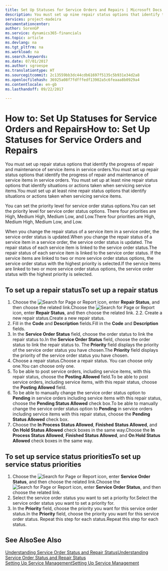 ```yaml
---
title: Set Up Statuses for Service Orders and Repairs | Microsoft Docs
description: You must set up nine repair status options that identify the progress of repair and maintenance of service items in service orders.
services: project-madeira
documentationcenter: 
author: SorenGP
ms.service: dynamics365-financials
ms.topic: article
ms.devlang: na
ms.tgt_pltfrm: na
ms.workload: na
ms.search.keywords: 
ms.date: 07/01/2017
ms.author: sgroespe
ms.translationtype: HT
ms.sourcegitcommit: 2c13559bb3dc44cdb61697f5135c5b931e34d2a8
ms.openlocfilehash: 36925a08f7fdfffedf13902a5c6feaaa8b0929a4
ms.contentlocale: en-gb
ms.lasthandoff: 09/22/2017

---
```

# <a name="how-to-set-up-statuses-for-service-orders-and-repairs"></a><span data-ttu-id="1932b-103">How to: Set Up Statuses for Service Orders and Repairs</span><span class="sxs-lookup"><span data-stu-id="1932b-103">How to: Set Up Statuses for Service Orders and Repairs</span></span>
<span data-ttu-id="1932b-104">You must set up repair status options that identify the progress of repair and maintenance of service items in service orders.</span><span class="sxs-lookup"><span data-stu-id="1932b-104">You must set up repair status options that identify the progress of repair and maintenance of service items in service orders.</span></span> <span data-ttu-id="1932b-105">You must set up at least nine repair status options that identify situations or actions taken when servicing service items.</span><span class="sxs-lookup"><span data-stu-id="1932b-105">You must set up at least nine repair status options that identify situations or actions taken when servicing service items.</span></span>  

<span data-ttu-id="1932b-106">You can set the priority level for service order status options.</span><span class="sxs-lookup"><span data-stu-id="1932b-106">You can set the priority level for service order status options.</span></span> <span data-ttu-id="1932b-107">There four priorities are High, Medium High, Medium Low, and Low.</span><span class="sxs-lookup"><span data-stu-id="1932b-107">There four priorities are High, Medium High, Medium Low, and Low.</span></span>  
  
<span data-ttu-id="1932b-108">When you change the repair status of a service item in a service order, the service order status is updated.</span><span class="sxs-lookup"><span data-stu-id="1932b-108">When you change the repair status of a service item in a service order, the service order status is updated.</span></span> <span data-ttu-id="1932b-109">The repair status of each service item is linked to the service order status.</span><span class="sxs-lookup"><span data-stu-id="1932b-109">The repair status of each service item is linked to the service order status.</span></span> <span data-ttu-id="1932b-110">If the service items are linked to two or more service order status options, the service order status with the highest priority is selected.</span><span class="sxs-lookup"><span data-stu-id="1932b-110">If the service items are linked to two or more service order status options, the service order status with the highest priority is selected.</span></span>  

## <a name="to-set-up-a-repair-status"></a><span data-ttu-id="1932b-111">To set up a repair status</span><span class="sxs-lookup"><span data-stu-id="1932b-111">To set up a repair status</span></span>  
1. <span data-ttu-id="1932b-112">Choose the ![Search for Page or Report](media/ui-search/search_small.png "Search for Page or Report icon") icon, enter **Repair Status**, and then choose the related link.</span><span class="sxs-lookup"><span data-stu-id="1932b-112">Choose the ![Search for Page or Report](media/ui-search/search_small.png "Search for Page or Report icon") icon, enter **Repair Status**, and then choose the related link.</span></span> <span data-ttu-id="1932b-113">2.</span><span class="sxs-lookup"><span data-stu-id="1932b-113">2.</span></span> <span data-ttu-id="1932b-114">Create a new repair status.</span><span class="sxs-lookup"><span data-stu-id="1932b-114">Create a new repair status.</span></span>  
3. <span data-ttu-id="1932b-115">Fill in the **Code** and **Description** fields.</span><span class="sxs-lookup"><span data-stu-id="1932b-115">Fill in the **Code** and **Description** fields.</span></span>  
4. <span data-ttu-id="1932b-116">In the **Service Order Status** field, choose the order status to link the repair status to.</span><span class="sxs-lookup"><span data-stu-id="1932b-116">In the **Service Order Status** field, choose the order status to link the repair status to.</span></span> <span data-ttu-id="1932b-117">The **Priority** field displays the priority of the service order status you have chosen.</span><span class="sxs-lookup"><span data-stu-id="1932b-117">The **Priority** field displays the priority of the service order status you have chosen.</span></span>  
5. <span data-ttu-id="1932b-118">Choose a repair status.</span><span class="sxs-lookup"><span data-stu-id="1932b-118">Choose a repair status.</span></span> <span data-ttu-id="1932b-119">You can choose only one.</span><span class="sxs-lookup"><span data-stu-id="1932b-119">You can choose only one.</span></span>  
6. <span data-ttu-id="1932b-120">To be able to post service orders, including service items, with this repair status, choose the **Posting Allowed** field.</span><span class="sxs-lookup"><span data-stu-id="1932b-120">To be able to post service orders, including service items, with this repair status, choose the **Posting Allowed** field.</span></span>  
7. <span data-ttu-id="1932b-121">To be able to manually change the service order status option to **Pending** in service orders including service items with this repair status, choose the **Pending Status Allowed** check box.</span><span class="sxs-lookup"><span data-stu-id="1932b-121">To be able to manually change the service order status option to **Pending** in service orders including service items with this repair status, choose the **Pending Status Allowed** check box.</span></span>  
8. <span data-ttu-id="1932b-122">Choose the **In Process Status Allowed**, **Finished Status Allowed**, and **On Hold Status Allowed** check boxes in the same way.</span><span class="sxs-lookup"><span data-stu-id="1932b-122">Choose the **In Process Status Allowed**, **Finished Status Allowed**, and **On Hold Status Allowed** check boxes in the same way.</span></span>
  
## <a name="to-set-up-service-status-priorities"></a><span data-ttu-id="1932b-123">To set up service status priorities</span><span class="sxs-lookup"><span data-stu-id="1932b-123">To set up service status priorities</span></span>  
1. <span data-ttu-id="1932b-124">Choose the ![Search for Page or Report](media/ui-search/search_small.png "Search for Page or Report icon") icon, enter **Service Order Status**, and then choose the related link.</span><span class="sxs-lookup"><span data-stu-id="1932b-124">Choose the ![Search for Page or Report](media/ui-search/search_small.png "Search for Page or Report icon") icon, enter **Service Order Status**, and then choose the related link.</span></span>  
2. <span data-ttu-id="1932b-125">Select the service order status you want to set a priority for.</span><span class="sxs-lookup"><span data-stu-id="1932b-125">Select the service order status you want to set a priority for.</span></span>  
3. <span data-ttu-id="1932b-126">In the **Priority** field, choose the priority you want for this service order status.</span><span class="sxs-lookup"><span data-stu-id="1932b-126">In the **Priority** field, choose the priority you want for this service order status.</span></span> <span data-ttu-id="1932b-127">Repeat this step for each status.</span><span class="sxs-lookup"><span data-stu-id="1932b-127">Repeat this step for each status.</span></span>  
  
## <a name="see-also"></a><span data-ttu-id="1932b-128">See Also</span><span class="sxs-lookup"><span data-stu-id="1932b-128">See Also</span></span>  
[<span data-ttu-id="1932b-129">Understanding Service Order Status and Repair Status</span><span class="sxs-lookup"><span data-stu-id="1932b-129">Understanding Service Order Status and Repair Status</span></span>]()  
[<span data-ttu-id="1932b-130">Setting Up Service Management</span><span class="sxs-lookup"><span data-stu-id="1932b-130">Setting Up Service Management</span></span>](service-setup-service.md)  

